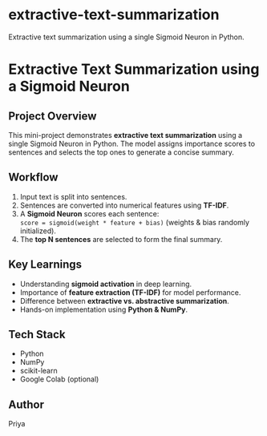 # extractive-text-summarization
Extractive text summarization using a single Sigmoid Neuron in Python.
# Extractive Text Summarization using a Sigmoid Neuron

## Project Overview
This mini-project demonstrates **extractive text summarization** using a single Sigmoid Neuron in Python. 
The model assigns importance scores to sentences and selects the top ones to generate a concise summary.

## Workflow
1. Input text is split into sentences.
2. Sentences are converted into numerical features using **TF-IDF**.
3. A **Sigmoid Neuron** scores each sentence:  
   `score = sigmoid(weight * feature + bias)` (weights & bias randomly initialized).
4. The **top N sentences** are selected to form the final summary.

## Key Learnings
- Understanding **sigmoid activation** in deep learning.
- Importance of **feature extraction (TF-IDF)** for model performance.
- Difference between **extractive vs. abstractive summarization**.
- Hands-on implementation using **Python & NumPy**.

## Tech Stack
- Python
- NumPy
- scikit-learn
- Google Colab (optional)
## Author
Priya

